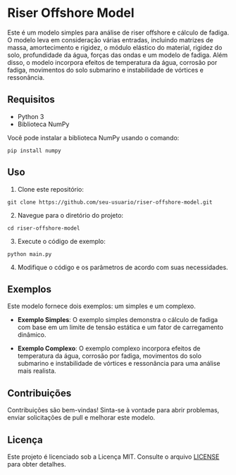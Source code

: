 # Riser Offshore Model

Este é um modelo simples para análise de riser offshore e cálculo de fadiga. O modelo leva em consideração várias entradas, incluindo matrizes de massa, amortecimento e rigidez, o módulo elástico do material, rigidez do solo, profundidade da água, forças das ondas e um modelo de fadiga. Além disso, o modelo incorpora efeitos de temperatura da água, corrosão por fadiga, movimentos do solo submarino e instabilidade de vórtices e ressonância.

## Requisitos

- Python 3
- Biblioteca NumPy

Você pode instalar a biblioteca NumPy usando o comando:

```
pip install numpy
```

## Uso

1. Clone este repositório:

```
git clone https://github.com/seu-usuario/riser-offshore-model.git
```

2. Navegue para o diretório do projeto:

```
cd riser-offshore-model
```

3. Execute o código de exemplo:

```
python main.py
```

4. Modifique o código e os parâmetros de acordo com suas necessidades.

## Exemplos

Este modelo fornece dois exemplos: um simples e um complexo.

- **Exemplo Simples**: O exemplo simples demonstra o cálculo de fadiga com base em um limite de tensão estática e um fator de carregamento dinâmico.

- **Exemplo Complexo**: O exemplo complexo incorpora efeitos de temperatura da água, corrosão por fadiga, movimentos do solo submarino e instabilidade de vórtices e ressonância para uma análise mais realista.

## Contribuições

Contribuições são bem-vindas! Sinta-se à vontade para abrir problemas, enviar solicitações de pull e melhorar este modelo.

## Licença

Este projeto é licenciado sob a Licença MIT. Consulte o arquivo [LICENSE](LICENSE) para obter detalhes.
